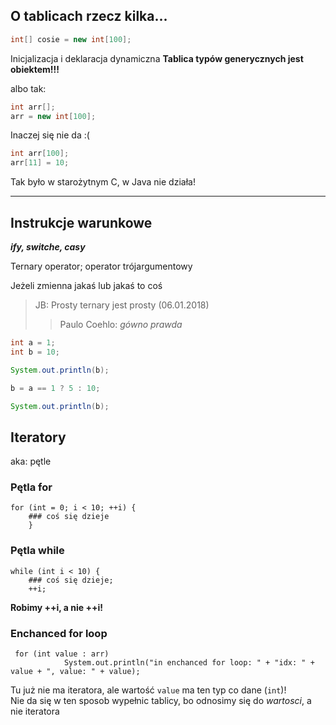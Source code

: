 ## O tablicach rzecz kilka...

``` Java
int[] cosie = new int[100];
```

Inicjalizacja i deklaracja dynamiczna
__Tablica typów generycznych jest obiektem!!!__

albo tak:

``` Java
int arr[];
arr = new int[100];
```

Inaczej się nie da :(

``` Java
int arr[100];
arr[11] = 10;
```

Tak było w starożytnym C, w Java nie działa!

_________________________________


## Instrukcje warunkowe

**_ify, switche, casy_**

Ternary operator; operator trójargumentowy

Jeżeli zmienna jakaś lub jakaś to coś

> JB: Prosty ternary jest prosty (06.01.2018)
>> Paulo Coehlo: *gówno prawda*

``` JAVA
int a = 1;
int b = 10;

System.out.println(b);

b = a == 1 ? 5 : 10;

System.out.println(b);
```

## Iteratory

aka: pętle

### Pętla for

```
for (int = 0; i < 10; ++i) {
    ### coś się dzieje
    }
```

### Pętla while

```
while (int i < 10) {
    ### coś się dzieje;
    ++i;
```

**Robimy ++i, a nie ++i!**

### Enchanced for loop

```
 for (int value : arr)
            System.out.println("in enchanced for loop: " + "idx: " + value + ", value: " + value);
```

Tu już nie ma iteratora, ale wartość `value` ma ten typ co dane (`int`)!  
Nie da się w ten sposob wypełnic tablicy, bo odnosimy się do *wartosci*, a nie iteratora